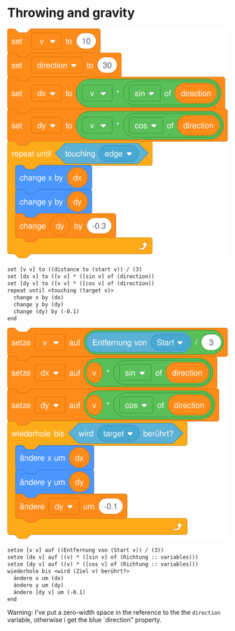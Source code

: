# Throwing and gravity

![](images/trajectory-en.svg)

```
set [v v] to ((distance to (start v)) / (3)
set [dx v] to ([v v] * ([sin v] of (dire​ction))
set [dy v] to ([v v] * ([cos v] of (dire​ction))
repeat until <touching (target v)>
  change x by (dx)
  change y by (dy)
  change (dy) by (-0.1)
end
```

![](images/trajectory-de.svg)

```
setze [v v] auf ((Entfernung von (Start v)) / (3))
setze [dx v] auf ((v) * ([sin v] of (Richtung :: variables)))
setze [dy v] auf ((v) * ([cos v] of (Richtung :: variables)))
wiederhole bis <wird (Ziel v) berührt?> 
  ändere x um (dx)
  ändere y um (dy)
  ändere [dy v] um (-0.1)
end
```

Warning: I've put a zero-width space in the reference to the the `direction` variable, otherwise i get the blue `direction" property.
